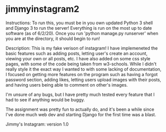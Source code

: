 # jimmyinstagram2

Instructions: To run this, you must be in you own updated Python 3 shell and Django 3 to run the server! Everything is run on the most up to date software (as of 6/2/20). Once you run 'python manage.py runserver' when you are at the directory, it should begin to run!


Description: This is my fake verison of instagram! I have implemeneted the basic features such as adding posts, letting user's create an account, viewing your own or all posts, etc. I have also added on some css style pages, with some of the code being taken from w3-schools. While I didn't really style it the exact way I wanted to with some lacking of documentation, I focused on getting more features on the program such as having a forgot password section, adding likes, letting users upload images with their posts, and having users being able to comment on other's images. 

I'm unsure of any bugs, but I have pretty much tested every feature that I had to see if anything would be buggy.

The assignment was pretty fun to actually do, and it's been a while since I've done much web dev and starting Django for the first time was a blast. 

Jimmy's Instagram: version 1.0
